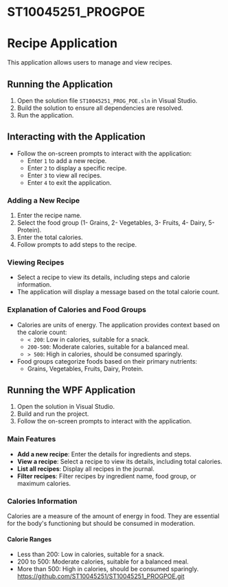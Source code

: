 # ST10045251_PROGPOE
# Recipe Application

This application allows users to manage and view recipes.

## Running the Application

1. Open the solution file `ST10045251_PROG_POE.sln` in Visual Studio.
2. Build the solution to ensure all dependencies are resolved.
3. Run the application.

## Interacting with the Application

- Follow the on-screen prompts to interact with the application:
  - Enter `1` to add a new recipe.
  - Enter `2` to display a specific recipe.
  - Enter `3` to view all recipes.
  - Enter `4` to exit the application.

### Adding a New Recipe

1. Enter the recipe name.
2. Select the food group (1- Grains, 2- Vegetables, 3- Fruits, 4- Dairy, 5- Protein).
3. Enter the total calories.
4. Follow prompts to add steps to the recipe.

### Viewing Recipes

- Select a recipe to view its details, including steps and calorie information.
- The application will display a message based on the total calorie count.

### Explanation of Calories and Food Groups

- Calories are units of energy. The application provides context based on the calorie count:
  - `< 200`: Low in calories, suitable for a snack.
  - `200-500`: Moderate calories, suitable for a balanced meal.
  - `> 500`: High in calories, should be consumed sparingly.
- Food groups categorize foods based on their primary nutrients:
  - Grains, Vegetables, Fruits, Dairy, Protein.

## Running the WPF Application

1. Open the solution in Visual Studio.
2. Build and run the project.
3. Follow the on-screen prompts to interact with the application.

### Main Features

- **Add a new recipe**: Enter the details for ingredients and steps.
- **View a recipe**: Select a recipe to view its details, including total calories.
- **List all recipes**: Display all recipes in the journal.
- **Filter recipes**: Filter recipes by ingredient name, food group, or maximum calories.

### Calories Information

Calories are a measure of the amount of energy in food. They are essential for the body's functioning but should be consumed in moderation.

#### Calorie Ranges

- Less than 200: Low in calories, suitable for a snack.
- 200 to 500: Moderate calories, suitable for a balanced meal.
- More than 500: High in calories, should be consumed sparingly.
https://github.com/ST10045251/ST10045251_PROGPOE.git
